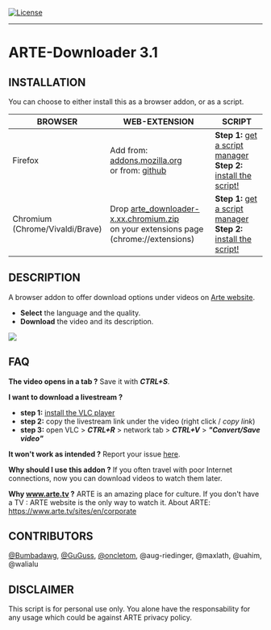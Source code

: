 [![License](https://img.shields.io/badge/License-GPLv3-blue.svg)](../../raw/master/LICENSE)
***
ARTE-Downloader **3.1**
=================
INSTALLATION
------------
You can choose to either install this as a browser addon, or as a script.

BROWSER | WEB-EXTENSION | SCRIPT
-|-|-
Firefox | Add from: [addons.mozilla.org](https://addons.mozilla.org/en-US/firefox/addon/arte-downloader/)<br>or from: [github](https://github.com/GuGuss/ARTE-7-Downloader/releases/download/3.1/arte_downloader-3.1.firefox.signed.xpi) | **Step 1:** [get a script manager](https://addons.mozilla.org/en-GB/firefox/addon/tampermonkey/) <br>**Step 2:** [install the script!](../../raw/master/src/arte-downloader.js)
Chromium<br>(Chrome/Vivaldi/Brave) | Drop [arte_downloader-x.xx.chromium.zip](https://github.com/GuGuss/ARTE-7-Downloader/releases/download/3.1/arte_downloader-3.1.chromium.zip)<br>on your extensions page (chrome://extensions) | **Step 1:** [get a script manager](https://chrome.google.com/webstore/detail/tampermonkey/dhdgffkkebhmkfjojejmpbldmpobfkfo)<br>**Step 2:** [install the script!](../../raw/master/src/arte-downloader.js)

DESCRIPTION
-----------
A browser addon to offer download options under videos on [Arte website](https://www.arte.tv/).

* **Select** the language and the quality.
* **Download** the video and its description.

![](https://i.imgur.com/GjvVHLv.jpg)

FAQ
---
**The video opens in a tab ?**
Save it with ***CTRL+S***.

**I want to download a livestream ?**
- **step 1:** [install the VLC player](https://www.videolan.org/vlc/#download)
- **step 2:** copy the livestream link under the video (right click / *copy link*)
- **step 3:** open VLC > ***CTRL+R*** > network tab > ***CTRL+V*** > ***"Convert/Save video"***

**It won't work as intended ?**
Report your issue [here](https://github.com/GuGuss/ARTE-7-Downloader/issues).

**Why should I use this addon ?**
If you often travel with poor Internet connections, now you can download videos to watch them later.

**Why www.arte.tv ?**
ARTE is an amazing place for culture. If you don't have a TV : ARTE website is the only way to watch it.
About ARTE: https://www.arte.tv/sites/en/corporate

CONTRIBUTORS
-----------
[@Bumbadawg](https://github.com/Bumbadawg), [@GuGuss](https://github.com/GuGuss), [@oncletom](https://github.com/oncletom), @aug-riedinger, @maxlath, @uahim, @walialu

DISCLAIMER
-------

This script is for personal use only. You alone have the responsability for any usage which could be against ARTE privacy policy.
